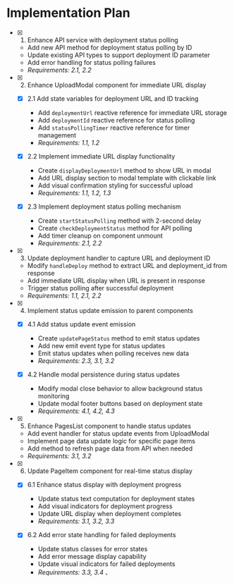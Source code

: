 # Implementation Plan

- [x] 1. Enhance API service with deployment status polling
  - Add new API method for deployment status polling by ID
  - Update existing API types to support deployment ID parameter
  - Add error handling for status polling failures
  - _Requirements: 2.1, 2.2_

- [x] 2. Enhance UploadModal component for immediate URL display
  - [x] 2.1 Add state variables for deployment URL and ID tracking
    - Add `deploymentUrl` reactive reference for immediate URL storage
    - Add `deploymentId` reactive reference for status polling
    - Add `statusPollingTimer` reactive reference for timer management
    - _Requirements: 1.1, 1.2_

  - [x] 2.2 Implement immediate URL display functionality
    - Create `displayDeploymentUrl` method to show URL in modal
    - Add URL display section to modal template with clickable link
    - Add visual confirmation styling for successful upload
    - _Requirements: 1.1, 1.2, 1.3_

  - [x] 2.3 Implement deployment status polling mechanism
    - Create `startStatusPolling` method with 2-second delay
    - Create `checkDeploymentStatus` method for API polling
    - Add timer cleanup on component unmount
    - _Requirements: 2.1, 2.2_

- [x] 3. Update deployment handler to capture URL and deployment ID
  - Modify `handleDeploy` method to extract URL and deployment_id from response
  - Add immediate URL display when URL is present in response
  - Trigger status polling after successful deployment
  - _Requirements: 1.1, 2.1, 2.2_

- [x] 4. Implement status update emission to parent components
  - [x] 4.1 Add status update event emission
    - Create `updatePageStatus` method to emit status updates
    - Add new emit event type for status updates
    - Emit status updates when polling receives new data
    - _Requirements: 2.3, 3.1, 3.2_

  - [x] 4.2 Handle modal persistence during status updates
    - Modify modal close behavior to allow background status monitoring
    - Update modal footer buttons based on deployment state
    - _Requirements: 4.1, 4.2, 4.3_

- [x] 5. Enhance PagesList component to handle status updates
  - Add event handler for status update events from UploadModal
  - Implement page data update logic for specific page items
  - Add method to refresh page data from API when needed
  - _Requirements: 3.1, 3.2_

- [x] 6. Update PageItem component for real-time status display
  - [x] 6.1 Enhance status display with deployment progress
    - Update status text computation for deployment states
    - Add visual indicators for deployment progress
    - Update URL display when deployment completes
    - _Requirements: 3.1, 3.2, 3.3_

  - [x] 6.2 Add error state handling for failed deployments
    - Update status classes for error states
    - Add error message display capability
    - Update visual indicators for failed deployments
    - _Requirements: 3.3, 3.4_
、
